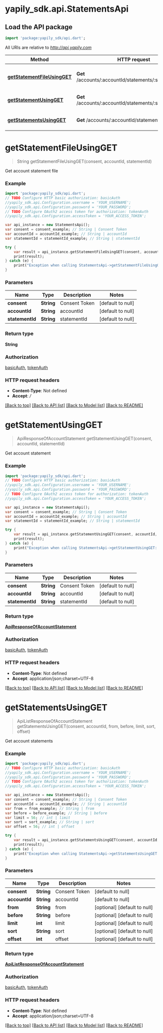 # yapily_sdk.api.StatementsApi

## Load the API package
```dart
import 'package:yapily_sdk/api.dart';
```

All URIs are relative to *http://api.yapily.com*

Method | HTTP request | Description
------------- | ------------- | -------------
[**getStatementFileUsingGET**](StatementsApi.md#getStatementFileUsingGET) | **Get** /accounts/:accountId/statements/:statementId/file | Get account statement file
[**getStatementUsingGET**](StatementsApi.md#getStatementUsingGET) | **Get** /accounts/:accountId/statements/:statementId | Get account statement
[**getStatementsUsingGET**](StatementsApi.md#getStatementsUsingGET) | **Get** /accounts/:accountId/statements | Get account statements


# **getStatementFileUsingGET**
> String getStatementFileUsingGET(consent, accountId, statementId)

Get account statement file

### Example 
```dart
import 'package:yapily_sdk/api.dart';
// TODO Configure HTTP basic authorization: basicAuth
//yapily_sdk.api.Configuration.username = 'YOUR_USERNAME';
//yapily_sdk.api.Configuration.password = 'YOUR_PASSWORD';
// TODO Configure OAuth2 access token for authorization: tokenAuth
//yapily_sdk.api.Configuration.accessToken = 'YOUR_ACCESS_TOKEN';

var api_instance = new StatementsApi();
var consent = consent_example; // String | Consent Token
var accountId = accountId_example; // String | accountId
var statementId = statementId_example; // String | statementId

try { 
    var result = api_instance.getStatementFileUsingGET(consent, accountId, statementId);
    print(result);
} catch (e) {
    print("Exception when calling StatementsApi->getStatementFileUsingGET: $e\n");
}
```

### Parameters

Name | Type | Description  | Notes
------------- | ------------- | ------------- | -------------
 **consent** | **String**| Consent Token | [default to null]
 **accountId** | **String**| accountId | [default to null]
 **statementId** | **String**| statementId | [default to null]

### Return type

**String**

### Authorization

[basicAuth](../README.md#basicAuth), [tokenAuth](../README.md#tokenAuth)

### HTTP request headers

 - **Content-Type**: Not defined
 - **Accept**: */*

[[Back to top]](#) [[Back to API list]](../README.md#documentation-for-api-endpoints) [[Back to Model list]](../README.md#documentation-for-models) [[Back to README]](../README.md)

# **getStatementUsingGET**
> ApiResponseOfAccountStatement getStatementUsingGET(consent, accountId, statementId)

Get account statement

### Example 
```dart
import 'package:yapily_sdk/api.dart';
// TODO Configure HTTP basic authorization: basicAuth
//yapily_sdk.api.Configuration.username = 'YOUR_USERNAME';
//yapily_sdk.api.Configuration.password = 'YOUR_PASSWORD';
// TODO Configure OAuth2 access token for authorization: tokenAuth
//yapily_sdk.api.Configuration.accessToken = 'YOUR_ACCESS_TOKEN';

var api_instance = new StatementsApi();
var consent = consent_example; // String | Consent Token
var accountId = accountId_example; // String | accountId
var statementId = statementId_example; // String | statementId

try { 
    var result = api_instance.getStatementUsingGET(consent, accountId, statementId);
    print(result);
} catch (e) {
    print("Exception when calling StatementsApi->getStatementUsingGET: $e\n");
}
```

### Parameters

Name | Type | Description  | Notes
------------- | ------------- | ------------- | -------------
 **consent** | **String**| Consent Token | [default to null]
 **accountId** | **String**| accountId | [default to null]
 **statementId** | **String**| statementId | [default to null]

### Return type

[**ApiResponseOfAccountStatement**](ApiResponseOfAccountStatement.md)

### Authorization

[basicAuth](../README.md#basicAuth), [tokenAuth](../README.md#tokenAuth)

### HTTP request headers

 - **Content-Type**: Not defined
 - **Accept**: application/json;charset=UTF-8

[[Back to top]](#) [[Back to API list]](../README.md#documentation-for-api-endpoints) [[Back to Model list]](../README.md#documentation-for-models) [[Back to README]](../README.md)

# **getStatementsUsingGET**
> ApiListResponseOfAccountStatement getStatementsUsingGET(consent, accountId, from, before, limit, sort, offset)

Get account statements

### Example 
```dart
import 'package:yapily_sdk/api.dart';
// TODO Configure HTTP basic authorization: basicAuth
//yapily_sdk.api.Configuration.username = 'YOUR_USERNAME';
//yapily_sdk.api.Configuration.password = 'YOUR_PASSWORD';
// TODO Configure OAuth2 access token for authorization: tokenAuth
//yapily_sdk.api.Configuration.accessToken = 'YOUR_ACCESS_TOKEN';

var api_instance = new StatementsApi();
var consent = consent_example; // String | Consent Token
var accountId = accountId_example; // String | accountId
var from = from_example; // String | from
var before = before_example; // String | before
var limit = 56; // int | limit
var sort = sort_example; // String | sort
var offset = 56; // int | offset

try { 
    var result = api_instance.getStatementsUsingGET(consent, accountId, from, before, limit, sort, offset);
    print(result);
} catch (e) {
    print("Exception when calling StatementsApi->getStatementsUsingGET: $e\n");
}
```

### Parameters

Name | Type | Description  | Notes
------------- | ------------- | ------------- | -------------
 **consent** | **String**| Consent Token | [default to null]
 **accountId** | **String**| accountId | [default to null]
 **from** | **String**| from | [optional] [default to null]
 **before** | **String**| before | [optional] [default to null]
 **limit** | **int**| limit | [optional] [default to null]
 **sort** | **String**| sort | [optional] [default to null]
 **offset** | **int**| offset | [optional] [default to null]

### Return type

[**ApiListResponseOfAccountStatement**](ApiListResponseOfAccountStatement.md)

### Authorization

[basicAuth](../README.md#basicAuth), [tokenAuth](../README.md#tokenAuth)

### HTTP request headers

 - **Content-Type**: Not defined
 - **Accept**: application/json;charset=UTF-8

[[Back to top]](#) [[Back to API list]](../README.md#documentation-for-api-endpoints) [[Back to Model list]](../README.md#documentation-for-models) [[Back to README]](../README.md)

